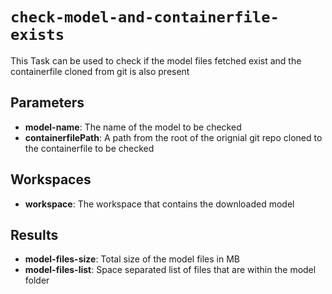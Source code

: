 # `check-model-and-containerfile-exists`

This Task can be used to check if the model files fetched exist and the containerfile cloned from git is also present

## Parameters
* **model-name**: The name of the model to be checked
* **containerfilePath**: A path from the root of the orignial git repo cloned to the containerfile to be checked

## Workspaces
* **workspace**: The workspace that contains the downloaded model

## Results
* **model-files-size**: Total size of the model files in MB
* **model-files-list**: Space separated list of files that are within the model folder
